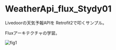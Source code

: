 # WeatherApi_flux_Stydy01

Livedoorの天気予報APIを Retrofit2で叩くサンプル。

Fluxアーキテクチャの学習。

![fig1](https://user-images.githubusercontent.com/750091/78315940-613c2880-7599-11ea-86fa-261575af2dfe.png)
